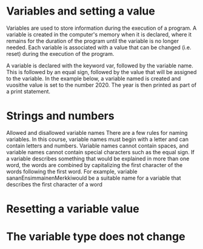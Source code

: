 # Variables and setting a value

Variables are used to store information during the execution of a program. A variable is created in the computer's memory when it is declared, where it remains for the duration of the program until the variable is no longer needed. Each variable is associated with a value that can be changed (i.e. reset) during the execution of the program.

A variable is declared with the keyword var, followed by the variable name. This is followed by an equal sign, followed by the value that will be assigned to the variable. In the example below, a variable named is created and vuosithe value is set to the number 2020. The year is then printed as part of a print statement.


# Strings and numbers

Allowed and disallowed variable names
There are a few rules for naming variables. In this course, variable names must begin with a letter and can contain letters and numbers. Variable names cannot contain spaces, and variable names cannot contain special characters such as the equal sign. If a variable describes something that would be explained in more than one word, the words are combined by capitalizing the first character of the words following the first word. For example, variable sananEnsimmainenMerkkiwould be a suitable name for a variable that describes the first character of a word


# Resetting a variable value





# The variable type does not change
